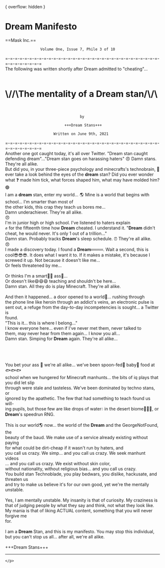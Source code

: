 <!DOCTYPE html>
<html>
    
<div> {
  overflow: hidden
}
    </div>
    
<body>
    <h1>Dream Manifesto</h1>
    <p>                      ==Mask Inc.==

                    Volume One, Issue 7, Phile 3 of 10

=-=-=-=-=-=-=-=-=-=-=-=-=-=-=-=-=-=-=-=-=-=-=-=-=-=-=-=-=-=-=-=-=-=-=-=-=-=-=-=<br />
The following was written shortly after Dream admitted to "cheating"...<br />
<br />
    <h1> \\/\/\The mentality of a Dream stan/\\/\ </h1> <br />

                                      by

                               +++Dream Stans+++

                          Written on June 9th, 2021
=-=-=-=-=-=-=-=-=-=-=-=-=-=-=-=-=-=-=-=-=-=-=-=-=-=-=-=-=-=-=-=-=-=-=-=-=-=-=-=
<br />
        Another one got caught today, it's all over Twitter.  "Dream stan caught defending dream"..."Dream stan goes on harassing haters" :angry: 
        Damn stans.  They're all alike.
<br />
        But did you, in your three-piece psychology and minecrafts's technobrain, :brain: 
ever take a look behind the eyes of the **dream** stan?  Did you ever wonder what :question:
made him tick, what forces shaped him, what may have molded him?<br /> :green_circle:
        <br />
        I am a **dream** stan, enter my world... :earth_americas: 
        Mine is a world that begins with school... I'm smarter than most of <br />
        the other kids, this crap they teach us bores me...<br />
        Damn underachiever.  They're all alike.<br /> :angry: 
        <br />
        I'm in junior high or high school.  I've listened to haters explain <br /> :fist:
for the fifteenth time how **Dream** cheated.  I understand it.  "**Dream** didn't cheat, he would never.  It's only 1 out of a trillion..."<br />
        Damn stan.  Probably tracks **Dream**'s sleep schedule. :alarm_clock:  They're all alike.<br /> :angry:
<br />
        I made a discovery today.  I found a **Dream**💤💤💤.  Wait a second, this is<br />
cool😎😎😎.  It does what I want it to.  If it makes a mistake, it's because I<br />
screwed it up.  Not because it doesn't like me...<br />
                Or feels threatened by me...<br /><br />
                Or thinks I'm a smart🧠🧠 ass🍑...<br />
                Or doesn't like😄😄😄 teaching and shouldn't be here...<br />
        Damn stan.  All they do is play Minecraft.  They're all alike.<br />
<br />
        And then it happened... a door opened to a world🔑... rushing through<br />
the phone line like heroin through an addict's veins, an electronic pulse is<br />
sent out, a refuge from the day-to-day incompetencies is sought... a Twitter is<br />
found.<br />
        "This is it... this is where I belong..."<br />
        I know everyone here... even if I've never met them, never talked to<br />
        them, may never hear from them again... I know you all...<br /> 
        Damn stan.  Simping for **Dream** again.  They're all alike...<br /> 
   <br />       
<br />  
        You bet your ass :peach: we're all alike... we've been spoon-fed🥄 baby👶 food at🐟🐟🐟<br /> 
school when we hungered for Minecraft manhunts... the bits of iq plays that you did let slip <br />
through were stale and tasteless.  We've been dominated by techno stans, or<br/>
ignored by the apathetic.  The few that had something to teach found us will-<br />
ing pupils, but those few are like drops of water💧  in the desert biome🐪🐪🐪, or **Dream**'s speedrun RNG.<br /> 
<br />
        This is our world🌎 now... the world of the **Dream** and the GeorgeNotFound, the<br /> 
beauty of the baud.  We make use of a service already existing without paying<br /> 
for what could be dirt-cheap if it wasn't run by haters, and <br />
you call us crazy.  We simp... and you call us crazy.  We seek manhunt videos<br />
... and you call us crazy.  We exist without skin color,<br />
without nationality, without religious bias... and you call us crazy.<br />
You build stan Technoblade, you play bedwars, you dislike, hackusate, and threaten us<br />
and try to make us believe it's for our own good, yet we're the mentally unstable.<br />
<br />
        Yes, I am mentally unstable.  My insanity is that of curiosity.  My craziness is<br />
that of judging people by what they say and think, not what they look like.<br />
My mania is that of liking ACTUAL content, something that you will never forgive me<br />
for.<br /> 
<br />
        I am a **Dream** Stan, and this is my manifesto.  You may stop this individual,<br />
but you can't stop us all... after all, we're all alike.<br />
<br />
                               +++Dream Stans+++
___________________________________________________
    </p>
</body>

</html>
